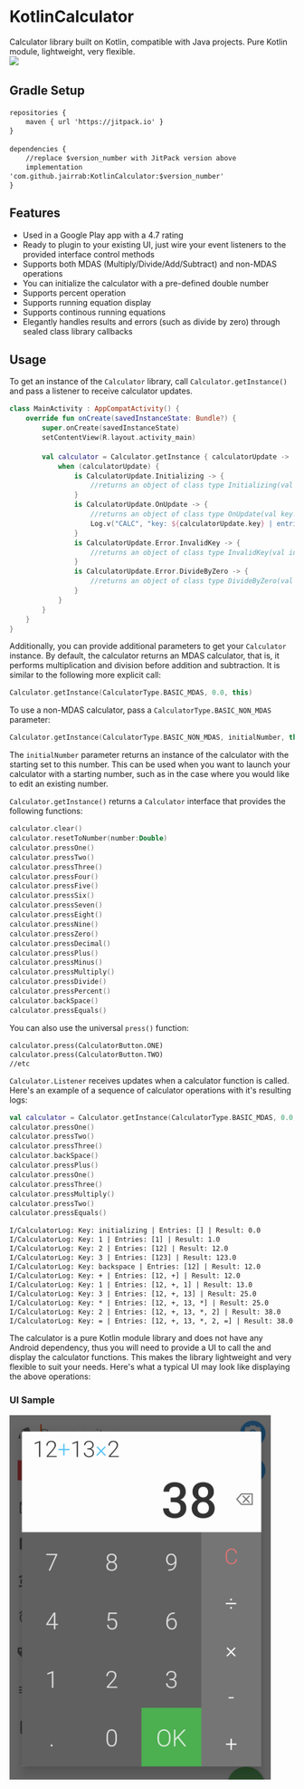 # KotlinCalculator
Calculator library built on Kotlin, compatible with Java projects. Pure Kotlin module, lightweight, very flexible.  
[![](https://jitpack.io/v/jairrab/KotlinCalculator.svg)](https://jitpack.io/#jairrab/KotlinCalculator)
## Gradle Setup
```
repositories {
    maven { url 'https://jitpack.io' }
}

dependencies {
    //replace $version_number with JitPack version above
    implementation 'com.github.jairrab:KotlinCalculator:$version_number'
}
```
## Features
* Used in a Google Play app with a 4.7 rating
* Ready to plugin to your existing UI, just wire your event listeners to the provided interface control methods
* Supports both MDAS (Multiply/Divide/Add/Subtract) and non-MDAS operations
* You can initialize the calculator with a pre-defined double number
* Supports percent operation
* Supports running equation display
* Supports continous running equations
* Elegantly handles results and errors (such as divide by zero) through sealed class library callbacks
## Usage
To get an instance of the `Calculator` library, call `Calculator.getInstance()` and pass a listener to receive calculator updates.
```kotlin
class MainActivity : AppCompatActivity() {
    override fun onCreate(savedInstanceState: Bundle?) {
        super.onCreate(savedInstanceState)
        setContentView(R.layout.activity_main)

        val calculator = Calculator.getInstance { calculatorUpdate ->
            when (calculatorUpdate) {
                is CalculatorUpdate.Initializing -> {
                    //returns an object of class type Initializing(val number: Double) 
                }
                is CalculatorUpdate.OnUpdate -> {
                    //returns an object of class type OnUpdate(val key: String?, val entries: List<String>, val result: Double)
                    Log.v("CALC", "key: ${calculatorUpdate.key} | entries: ${calculatorUpdate.entries} | result: ${calculatorUpdate.result}")
                }
                is CalculatorUpdate.Error.InvalidKey -> {
                    //returns an object of class type InvalidKey(val invalidKeyType: InvalidKeyType)
                }
                is CalculatorUpdate.Error.DivideByZero -> {
                    //returns an object of class type DivideByZero(val key: String?, val entries: List<String>)
                }
            }
        }
    }
}
```
Additionally, you can provide additional parameters to get your `Calculator` instance. By default, the calculator returns an MDAS calculator, that is, it performs multiplication and division before addition and subtraction. It is similar to the following more explicit call:
```kotlin
Calculator.getInstance(CalculatorType.BASIC_MDAS, 0.0, this)
```
To use a non-MDAS calculator, pass a `CalculatorType.BASIC_NON_MDAS` parameter:
```kotlin
Calculator.getInstance(CalculatorType.BASIC_NON_MDAS, initialNumber, this)
```
The `initialNumber` parameter returns an instance of the calculator with the starting set to this number. This can be used when you want to launch your calculator with a starting number, such as in the case where you would like to edit an existing number.

`Calculator.getInstance()` returns a `Calculator` interface that provides the following functions:
```kotlin
calculator.clear()
calculator.resetToNumber(number:Double)
calculator.pressOne()
calculator.pressTwo()
calculator.pressThree()
calculator.pressFour()
calculator.pressFive()
calculator.pressSix()
calculator.pressSeven()
calculator.pressEight()
calculator.pressNine()
calculator.pressZero()
calculator.pressDecimal()
calculator.pressPlus()
calculator.pressMinus()
calculator.pressMultiply()
calculator.pressDivide()
calculator.pressPercent()
calculator.backSpace()
calculator.pressEquals()
```
You can also use the universal `press()` function:
```
calculator.press(CalculatorButton.ONE)
calculator.press(CalculatorButton.TWO)
//etc
```
`Calculator.Listener` receives updates when a calculator function is called. Here's an example of a sequence of calculator operations with it's resulting logs:
```kotlin
val calculator = Calculator.getInstance(CalculatorType.BASIC_MDAS, 0.0, this)
calculator.pressOne()
calculator.pressTwo()
calculator.pressThree()
calculator.backSpace()
calculator.pressPlus()
calculator.pressOne()
calculator.pressThree()
calculator.pressMultiply()
calculator.pressTwo()
calculator.pressEquals()
```
```
I/CalculatorLog: Key: initializing | Entries: [] | Result: 0.0
I/CalculatorLog: Key: 1 | Entries: [1] | Result: 1.0
I/CalculatorLog: Key: 2 | Entries: [12] | Result: 12.0
I/CalculatorLog: Key: 3 | Entries: [123] | Result: 123.0
I/CalculatorLog: Key: backspace | Entries: [12] | Result: 12.0
I/CalculatorLog: Key: + | Entries: [12, +] | Result: 12.0
I/CalculatorLog: Key: 1 | Entries: [12, +, 1] | Result: 13.0
I/CalculatorLog: Key: 3 | Entries: [12, +, 13] | Result: 25.0
I/CalculatorLog: Key: * | Entries: [12, +, 13, *] | Result: 25.0
I/CalculatorLog: Key: 2 | Entries: [12, +, 13, *, 2] | Result: 38.0
I/CalculatorLog: Key: = | Entries: [12, +, 13, *, 2, =] | Result: 38.0
```
The calculator is a pure Kotlin module library and does not have any Android dependency, thus you will need to provide a UI to call the and display the calculator functions. This makes the library lightweight and very flexible to suit your needs. Here's what a typical UI may look like displaying the above operations:
### UI Sample
![alt text](calculator_ui_sample.png)
